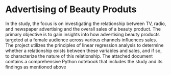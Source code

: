# Advertising of Beauty Produts
In the study, the focus is on investigating the relationship between TV, radio, and newspaper advertising and the overall sales of a beauty product. The primary objective is to gain insights into how advertising beauty products targeted at a female audience across various channels influences sales. The project utilizes the principles of linear regression analysis to determine whether a relationship exists between these variables and sales, and if so, to characterize the nature of this relationship.
The attached document contains a comprehensive Python notebook that includes the study and its findings as mentioned above
